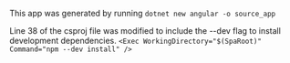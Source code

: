 This app was generated by running `dotnet new angular -o source_app`

Line 38 of the csproj file was modified to include the --dev flag to install development dependencies.
`<Exec WorkingDirectory="$(SpaRoot)" Command="npm --dev install" />`
